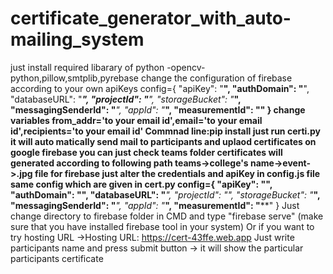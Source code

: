 # certificate_generator_with_auto-mailing_system
just install required libarary of python -opencv-python,pillow,smtplib,pyrebase
change the configuration of firebase according to your own apiKeys
config={
    "apiKey": "****",
    "authDomain": "****",
    "databaseURL": "***",
    "projectId": "**",
    "storageBucket": "***",
    "messagingSenderId": "***",
    "appId": "***",
    "measurementId": "****"
}
change variables from_addr='to your email id',email='to your email id',recipients='to your email id'
Commnad line:pip install <name-of-python-library>
just run certi.py it will auto matically send mail to participants and uplaod certificates on google firebase
you can just check teams folder certificates will generated according to following path teams->college's name->event->.jpg file
for firebase just alter the credentials and apiKey in config.js file same config which are given in cert.py
config={
    "apiKey": "****",
    "authDomain": "****",
    "databaseURL": "***",
    "projectId": "**",
    "storageBucket": "***",
    "messagingSenderId": "***",
    "appId": "***",
    "measurementId": "****"
}
Just change directory to firebase folder in CMD and  type "firebase serve" (make sure that you have installed firebase tool in your system)
Or if you want to try hosting URL ->Hosting URL:  https://cert-43ffe.web.app
Just write participants name and press submit button -> it will show the particular participants certificate
